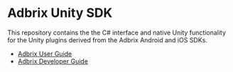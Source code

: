 # Adbrix Unity SDK

This repository contains the the C# interface and native Unity functionality for the Unity plugins derived from the Adbrix Android and iOS SDKs. 

- [Adbrix User Guide](https://adbrix.gitbook.io/user-guide)
- [Adbrix Developer Guide](https://adbrix.gitbook.io/developer-guide/platform/unity)